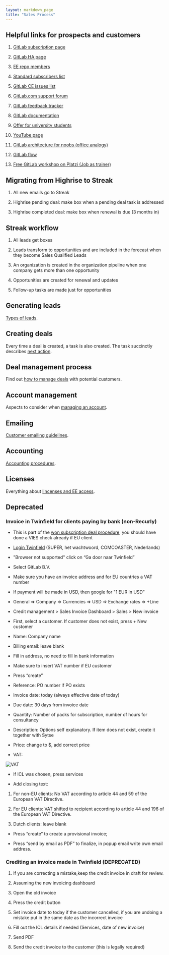 ```yaml
---
layout: markdown_page
title: "Sales Process"
---
```

## Helpful links for prospects and customers

1. [GitLab subscription page](https://about.gitlab.com/subscription/)

1. [GitLab HA page](https://about.gitlab.com/high-availability/)

1. [EE repo members](https://gitlab.com/subscribers/gitlab-ee/team)

1. [Standard subscribers list](https://gitlab.com/groups/standard/members)

1. [GitLab CE issues list](https://gitlab.com/gitlab-org/gitlab-ce/issues)

1. [GitLab.com support forum](https://gitlab.com/gitlab-com/support-forum/issues)

1. [GitLab feedback tracker](http://feedback.gitlab.com/forums/176466-general)

1. [GitLab documentation](http://doc.gitlab.com/)

1. [Offer for university students](https://about.gitlab.com/2014/05/19/students-now-free/)

1. [YouTube page](https://www.youtube.com/channel/UCnMGQ8QHMAnVIsI3xJrihhg)

1. [GitLab architecture for noobs (office analogy)](https://dev.gitlab.org/gitlab/gitlabhq/blob/master/doc/development/architecture.md)

1. [GitLab flow](https://about.gitlab.com/2014/09/29/gitlab-flow/)

1. [Free GitLab workshop on Platzi (Job as trainer)](https://courses.platzi.com/courses/git-gitlab/)

## Migrating from Highrise to Streak

1. All new emails go to Streak

1. Highrise pending deal: make box when a pending deal task is addressed

1. Highrise completed deal: make box when renewal is due (3 months in)

## Streak workflow

1. All leads get boxes

1. Leads transform to opportunities and are included in the forecast when they become Sales Qualified Leads

1. An organization is created in the organization pipeline when one company gets more than one opportunity

1. Opportunities are created for renewal and updates

1. Follow-up tasks are made just for opportunities

## Generating leads

[Types of leads](/handbook/sales_process/generating_leads).

## Creating deals

Every time a deal is created, a task is also created. The task succinctly describes [next action](/handbook/sales_process/creating_deals).

## Deal management process

Find out [how to manage deals](/handbook/sales_process/deal_management_process) with potential customers.

## Account management

Aspects to consider when [managing an account](/handbook/sales_process/account_management).

## Emailing

[Customer emailing guidelines](/handbook/sales_process/emailing).

## Accounting

[Accounting procedures](/handbook/sales_process/accounting).

## Licenses

Everything about [lincenses and EE access](/handbook/sales_process/licenses).

## Deprecated

### Invoice in Twinfield for clients paying by bank (non-Recurly)

* This is part of the [won subscription deal procedure](/handbook/sales_process/deal_management_process#won-subscription-deal-procedure-invoicing), you should have done a VIES check already if EU client

* [Login Twinfield](https://login.twinfield.com/) (SUPER, het wachtwoord, COMCOASTER, Nederlands)

* "Browser not supported" click on “Ga door naar Twinfield”

* Select GitLab B.V.

* Make sure you have an invoice address and for EU countries a VAT number

* If payment will be made in USD, then google for "1 EUR in USD"

* General => Company => Currencies => USD => Exchange rates => +Line

* Credit management > Sales Invoice Dashboard > Sales > New invoice

* First, select a customer. If customer does not exist, press + New customer

* Name: Company name

* Billing email: leave blank

* Fill in address, no need to fill in bank information

* Make sure to insert VAT number if EU customer

* Press “create”

* Reference: PO number if PO exists

* Invoice date: today (always effective date of today)

* Due date: 30 days from invoice date

* Quantity: Number of packs for subscription, number of hours for consultancy

* Description: Options self explanatory. If item does not exist, create it together with Sytse

* Price: change to $, add correct price

* VAT:

![VAT](/handbook/sales_process/images_sales_process/vat2_sales_process.png) 

* If ICL was chosen, press services

* Add closing text:

1. For non-EU clients: No VAT according to article 44 and 59 of the European VAT Directive.

1. For EU clients: VAT shifted to recipient according to article 44 and 196 of the European VAT Directive.

1. Dutch clients: leave blank

* Press “create” to create a provisional invoice;

* Press “send by email as PDF” to finalize, in popup email write own email address.

### Crediting an invoice made in Twinfield (DEPRECATED)

1. If you are correcting a mistake,keep the credit invoice in draft for review.

1. Assuming the new invoicing dashboard

1. Open the old invoice

1. Press the credit button

1. Set invoice date to today if the customer cancelled, if you are undoing a mistake put in the same date as the incorrect invoice

1. Fill out the ICL details if needed (Services, date of new invoice)

1. Send PDF

1. Send the credit invoice to the customer (this is legally required)
